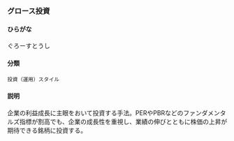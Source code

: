 <div style="display:none;">

## [あ行](securities-terms?id=あ行)
## [か行](securities-terms?id=か行)

</div>

### グロース投資

#### ひらがな

ぐろーすとうし

#### 分類

`投資（運用）スタイル`

#### 説明

企業の利益成長に主眼をおいて投資する手法。PERやPBRなどのファンダメンタルズ指標が割高でも、企業の成長性を重視し、業績の伸びとともに株価の上昇が期待できる銘柄に投資する。

<div style="display:none;">

## [さ行](securities-terms?id=さ行)
## [た行](securities-terms?id=た行)
## [な行](securities-terms?id=な行)
## [は行](securities-terms?id=は行)
## [ま行](securities-terms?id=ま行)
## [や行](securities-terms?id=や行)
## [ら行](securities-terms?id=ら行)
## [わ行](securities-terms?id=わ行)
## [英数字・記号](securities-terms?id=英数字・記号)

</div>

